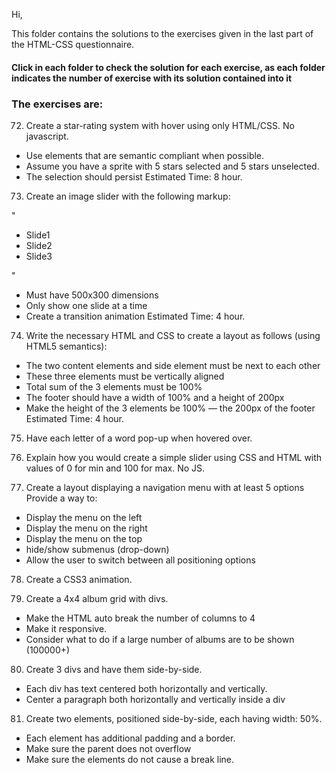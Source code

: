 Hi,

This folder contains the solutions to the exercises given in the last part of the HTML-CSS questionnaire.

<span> <h4> Click in each folder to check the solution for each exercise, as each folder indicates the number of exercise with its solution contained into it </h4> </span>

<h3> The exercises are: </h3>

72. Create a star-rating system with hover using only HTML/CSS. No javascript.
- Use elements that are semantic compliant when possible.
- Assume you have a sprite with 5 stars selected and 5 stars unselected.
- The selection should persist
Estimated Time: 8 hour.

73. Create an image slider with the following markup:

<p> "<div id='carousel'>
  <ul>
      <li>Slide1</li>
      <li>Slide2</li>
      <li>Slide3</li>
  </ul>"
</p>

- Must have 500x300 dimensions 
- Only show one slide at a time
- Create a transition animation
Estimated Time: 4 hour.

74. Write the necessary HTML and CSS to create a layout as follows (using HTML5 semantics):
- The two content elements and side element must be next to each other
- These three elements must be vertically aligned
- Total sum of the 3 elements must be 100%
- The footer should have a width of 100% and a height of 200px
- Make the height of the 3 elements be 100% — the 200px of the footer
Estimated Time: 4 hour.

75. Have each letter of a word pop-up when hovered over. 

76. Explain how you would create a simple slider using CSS and HTML with values of 0 for min and 100 for max. No JS.

77. Create a layout displaying a navigation menu with at least 5 options
Provide a way to:
- Display the menu on the left
- Display the menu on the right
- Display the menu on the top
- hide/show submenus (drop-down)
- Allow the user to switch between all positioning options

78. Create a CSS3 animation.

79. Create a 4x4 album grid with divs. 
- Make the HTML auto break the number of columns to 4
- Make it responsive.
- Consider what to do if a large number of albums are to be shown (100000+)

80. Create 3 divs and have them side-by-side. 
- Each div has text centered both horizontally and vertically.
- Center a paragraph both horizontally and vertically inside a div

81. Create two elements, positioned side-by-side, each having width: 50%. 
- Each element  has additional padding and a border. 
- Make sure the parent does not overflow
- Make sure the elements do not cause a break line.
